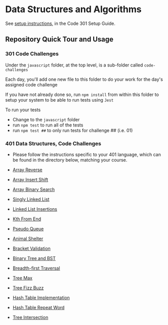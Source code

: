 # Data Structures and Algorithms

See [setup instructions](https://codefellows.github.io/setup-guide/code-301/3-code-challenges), in the Code 301 Setup Guide.

## Repository Quick Tour and Usage

### 301 Code Challenges

Under the `javascript` folder, at the top level, is a sub-folder called `code-challenges`

Each day, you'll add one new file to this folder to do your work for the day's assigned code challenge

If you have not already done so, run `npm install` from within this folder to setup your system to be able to run tests using `Jest`

To run your tests

- Change to the `javascript` folder
- run `npm test` to run all of the tests
- run `npm test ##` to only run tests for challenge ## (i.e. 01)

### 401 Data Structures, Code Challenges

- Please follow the instructions specific to your 401 language, which can be found in the directory below, matching your course.

- [Array Reverse](python/docs/array_reverse/README.md)
- [Array Insert Shift](python/docs/array_insert_shift/README.md)
- [Array Binary Search](python/docs/array_binary_search/README.md)
- [Singly Linked List](python/docs/linked_list/README.md)
- [Linked List Insertions](python/docs/linked_list_insertions/README.md)
- [Kth From End](python/docs/linked_list_kth/README.md)
- [Pseudo Queue](python/docs/stack_queue_pseudo/README.md)
- [Animal Shelter](python/docs/stack_queue_animal_shelter/README.md)
- [Bracket Validation](python/docs/stack_queue_brackets/README.md)
- [Binary Tree and BST](python/docs/trees/README.md)
- [Breadth-first Traversal](python/docs/tree_breadth_first/README.md)
- [Tree Max](python/docs/tree_max/README.md)
- [Tree Fizz Buzz](python/docs/tree_fizz_buzz/README.md)
- [Hash Table Implementation](python/docs/hashtable/README.md)
- [Hash Table Repeat Word](python/docs/hashtable_repeated_word/README.md)
- [Tree Intersection](python/docs/tree_intersection/README.md)
